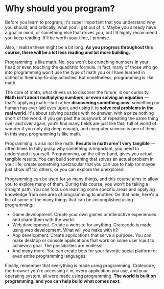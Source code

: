 # Why should you program?

Before you learn to program, it's super important that you understand why you should, and critically,
what you'll get out of it.
Maybe you already have a goal in mind, or something else that drives you, but I'd highly recommend you keep reading.
It'll be worth your time, I promise.

Also, I realize these might be a bit long. **As you progress throughout this course, there will be a lot less reading and lot more building.**

Programming is like math.
No, you won't be crunching numbers in your head or even touching the quadratic formula.
In fact,
many of those who go into programming won't use the type of math
you or I have learned in school in their day-to-day activities.
But nonetheless, programming is like math.

The core of math, what drives us to discover the future, is our curiosity.
**Math isn't about multiplying numbers,
or even solving an equation** — that's applying math—but rather **discovering something new**,
something no human has ever laid eyes upon,
and using it to **solve real problems in the real world**.
It's about solving puzzles with no answer, with a prize nothing short of the world.
If you get past the busywork of repeating the same thing over and over again,
you'll find many fields are just like this; full of world of wonder if you only dig deep enough,
and computer science is one of them.
In this way, programming is like math.

Programming is also not like math.
**Results in math aren't very tangible** — often times to fully grasp why something is important,
you need to understand it yourself.
Programming, on the other hand, gives you actual, tangible results.
You can build something that solves an actual problem in your life,
create something spectacular that you can use to help (or maybe just show off to) others,
or you can explore the unexplored.

Programming can be used for so many things, and this course aims to allow you to explore many of them.
During this course, you won't be taking a straight path.
You can focus on learning some specific areas and applying knowledge from one area of programming to another.
On that note, here's a list of some of the many things that can be accomplished using programming:

-   Game development. Create your own games or interactive experiences and share them with the world.
-   Web development. Create a website for anything. Cratecode is made using web development. What will you make with it?
-   App development. Create applications that serve a purpose. You can make desktop or console applications that work on some user input to achieve a goal. The possibilities are endless!
-   And many more. You can create bots for your favorite social platform or even entire programming languages.

Finally, remember that everything is made using programming. Cratecode, the browser you're accessing it in, every application you use, and your operating system, all were made using programming. **The world is built on programming, and you can help build what comes next.**
